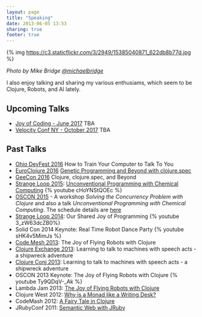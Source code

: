 ```yaml
---
layout: page
title: "Speaking"
date: 2013-06-05 13:53
sharing: true
footer: true
---
```


{% img https://c3.staticflickr.com/3/2949/15385040871_622db8b77d.jpg %}

_Photo by Mike Bridge [@michaelbridge](https://twitter.com/michaelbridge)_

I also enjoy talking and sharing my various enthusiams, which seem to
be Clojure, Robots, and AI lately.

## Upcoming Talks
* [Joy of Coding - June 2017](http://joyofcoding.org/) TBA
* [Velocity Conf NY -  October 2017](https://conferences.oreilly.com/velocity/vl-ny) TBA


## Past Talks
* [Ohio DevFest 2016](https://ohiodevfest.com/) How to Train Your Computer to Talk To You
* [EuroClojure 2016](http://euroclojure.org/) [Genetic Programming and Beyond with clojure.spec](https://www.youtube.com/watch?v=xvk-Gnydn54&t=7s)
* [GeeCon 2016](http://2016.geecon.cz) Clojure, clojure.spec, and Beyond
* [Strange Loop 2015](https://thestrangeloop.com/): [Unconventional Programming with Chemical Computing](http://www.thestrangeloop.com/2015/unconventional-programming-with-chemical-computing.html) {% youtube cHoYNStQOEc %}
* [OSCON 2015](http://www.oscon.com/open-source-2015) - A workshop _Solving the Concurrency Problem with Clojure_ and also a talk _Unconventional Programming with Chemical Computing_. The schedule details are [here](http://www.oscon.com/open-source-2015/public/schedule/speaker/154757)
* [Strange Loop 2014](https://thestrangeloop.com/): Our Shared Joy of Programming {% youtube 3_zW63dcZB0%}
* Solid Con 2014 Keynote: Real Time Robot Dance Party {% youtube sHK4v5MimJs %}
* [Code Mesh 2013](http://codemesh.io/): The Joy of Flying Robots with Clojure
* [Clojure Exchange 2013](http://skillsmatter.com/event/java-jee/clojure-exchange-2013): Learning to talk to machines with speech acts - a shipwreck adventure
* [Clojure Conj 2013](http://clojure-conj.org/): Learning to talk to
  machines with speech acts - a shipwreck adventure
* OSCON 2013 Keynote: The Joy of Flying Robots with Clojure
{% youtube Ty9QDqV-_Ak %}
* Lambda Jam 2013: [The Joy of Flying Robots with Clojure](http://www.infoq.com/presentations/clojure-robots)
* Clojure West 2012: [Why is a Monad like a Writing Desk?]( http://www.infoq.com/presentations/Why-is-a-Monad-Like-a-Writing-Desk)
* CodeMash 2012: [A Fairy Tale in Clojure](http://www.slideshare.net/gigasquidcm/fairy-taleclojure)
* JRubyConf 2011:
  [Semantic Web with JRuby](https://github.com/gigasquid/Presentations/blob/master/SemanticWebJRuby.pdf)

